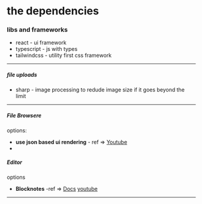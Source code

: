 # the dependencies

### libs and frameworks

- react - ui framework
- typescript - js with types
- tailwindcss - utility first css framework

---

##### file uploads

- sharp - image processing to redude image size if it goes beyond the limit

---

##### File Browsere

options:

- **use json based ui rendering** - ref => [Youtube](https://youtu.be/MosLKXa0VOM?si=JHOwsoyyifXuk0r-)
-

##### Editor

options

- **Blocknotes** -ref => [Docs](https://www.blocknotejs.org/docs)
  [youtube](https://youtu.be/FspnnTtVJdk?si=LhKOjsgZ-JwTCMe_)

---
